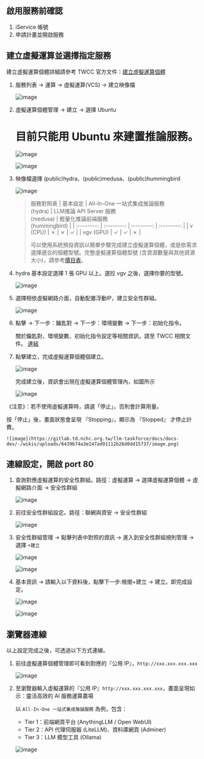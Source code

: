 
## 啟用服務前確認

1. iService 帳號
2. 申請計畫並開啟服務


## 建立虛擬運算並選擇指定服務
建立虛擬運算個體詳細請參考 TWCC 官方文件：[建立虛擬運算個體](https://man.twcc.ai/@twccdocs/doc-vcs-main-zh/https%3A%2F%2Fman.twcc.ai%2F%40twccdocs%2Fguide-vcs-create-zh)

1. 服務列表 -> 運算 -> 虛擬運算(VCS) -> 建立映像檔

    ![image](https://gitlab.td.nchc.org.tw/llm-taskforce/docs/docs-dev/-/wikis/uploads/60f5de183e7e93b3452bd74dbb5d295a/image.png)

2. 虛擬運算個體管理 -> 建立 -> 選擇 Ubuntu

    # 目前只能用 Ubuntu 來建置推論服務。


    ![image](https://gitlab.td.nchc.org.tw/llm-taskforce/docs/docs-dev/-/wikis/uploads/2dc2806ff403b3817e8c438da19d46ab/image.png)

    ![image](https://gitlab.td.nchc.org.tw/llm-taskforce/docs/docs-dev/-/wikis/uploads/bbcd4c44e94c071565c18f8e2b1f5286/image.png)

3. 映像檔選擇 (public)hydra、(public)medusa、(public)hummingbird

    ![image](https://gitlab.td.nchc.org.tw/llm-taskforce/docs/docs-dev/-/wikis/uploads/55a885ae0941b06095ee9abe5b5e89f5/image.png)

    > 服務對照表
    > | 基本設定 | All-In-One 一站式集成推論服務<br />(hydra) | LLM推論 API Server 服務<br />(medusa) | 輕量化推論前端服務<br />(hummingbird) |
    > | :--------: | :--------: | :--------: | :--------: |
    > | v (CPU) | ✗ | ✗ | ✓ |
    > | vgv (GPU) | ✓ | ✓ | ✗ |
    > 
    > 可以使用系統預設資訊以簡單步驟完成建立虛擬運算個體，或是依需求選擇適合的個體型號。完整虛擬運算個體型號 (含資源數量與其他資源大小)，請參考[價目表](https://man.twcc.ai/@twccdocs/SJWlN3YDr?type=view#%E8%99%9B%E6%93%AC%E9%81%8B%E7%AE%97%E6%9C%8D%E5%8B%99-Virtual-Compute-Service-VCS)。 

4. hydra 基本設定選擇 1 張 GPU 以上。選拉 vgv 之後，選擇你要的型號。

    ![image](https://gitlab.td.nchc.org.tw/llm-taskforce/docs/docs-dev/-/wikis/uploads/d04af38b873b1231144c975c724bdf32/image.png)

5. 選擇相依虛擬網路介面，自動配置浮動IP，建立安全性群組。

    ![image](https://gitlab.td.nchc.org.tw/llm-taskforce/docs/docs-dev/-/wikis/uploads/5d92bdbaaa7cf4ec8b378fb8e20de3ce/image.png)

6. 點擊 -> 下一步：鑰匙對 -> 下一步：環境變數 -> 下一步：初始化指令。

    關於鑰匙對、環境變數、初始化指令設定等相關資訊，請至 TWCC 相關文件。
    [連結](https://man.twcc.ai/@twccdocs/doc-vcs-main-zh/https%3A%2F%2Fman.twcc.ai%2F%40twccdocs%2Fguide-vcs-create-zh)


7. 點擊建立，完成虛擬運算個體個建立。

    ![image](https://gitlab.td.nchc.org.tw/llm-taskforce/docs/docs-dev/-/wikis/uploads/f79e88c39792f5ef569d59dc4a35bba1/image.png)

    完成建立後，資訊會出現在虛擬運算個體管理內，如圖所示

    ![image](https://gitlab.td.nchc.org.tw/llm-taskforce/docs/docs-dev/-/wikis/uploads/fcd062a45d70830adf3736951800bd85/image.png)


《注意》：若不使用虛擬運算時，請選「停止」，否則會計算用量。



按「停止」後，畫面狀態會呈現 『Stopping』，顯示為 『Stopped』 才停止計費。



    ![image](https://gitlab.td.nchc.org.tw/llm-taskforce/docs/docs-dev/-/wikis/uploads/6439b74a3e247ad91112b26d0dd15737/image.png)


## 連線設定，開啟 port 80

1. 查詢對應虛擬運算的安全性群組。路徑：虛擬運算 -> 選擇虛擬運算個體 -> 虛擬網路介面 -> 安全性群組

    ![image](https://gitlab.td.nchc.org.tw/llm-taskforce/docs/docs-dev/-/wikis/uploads/e52386d866176c2bb301e9ce8cfbbb31/image.png)

2. 前往安全性群組設定。路徑：聯網與資安 -> 安全性群組

    ![image](https://gitlab.td.nchc.org.tw/llm-taskforce/docs/docs-dev/-/wikis/uploads/340f81fe987d80cec51b12a07c271f66/image.png)

3. 安全性群組管理 -> 點擊列表中對照的資訊 -> 進入到安全性群組規則管理 -> 選擇 `+建立`

    ![image](https://gitlab.td.nchc.org.tw/llm-taskforce/docs/docs-dev/-/wikis/uploads/5a0caab163706a3d640e23780ee6f7e2/image.png)

    ![image](https://gitlab.td.nchc.org.tw/llm-taskforce/docs/docs-dev/-/wikis/uploads/7c8d73ddb0af3d1380386beb00d035d3/image.png)

4. 基本資訊 -> 請輸入以下資料後，點擊下一步:檢閱+建立 -> 建立。即完成設定。

    ![image](https://gitlab.td.nchc.org.tw/llm-taskforce/docs/docs-dev/-/wikis/uploads/4cb27883714a6c641e52c19294df2291/image.png)

    ![image](https://gitlab.td.nchc.org.tw/llm-taskforce/docs/docs-dev/-/wikis/uploads/c891ef61ffa0338b29cd7689817391cc/image.png)

## 瀏覽器連線 

以上設定完成之後，可透過以下方式連線。

1. 前往虛擬運算個體管理即可看到對應的『公用 IP』，`http://xxx.xxx.xxx.xxx`

    ![image](https://gitlab.td.nchc.org.tw/llm-taskforce/docs/docs-dev/-/wikis/uploads/e80276b5909208d1e1fa4db151ec092a/image.png)

2. 至瀏覽器輸入虛擬運算的『公用 IP』`http://xxx.xxx.xxx.xxx`，畫面呈現如示：靈活高效的 AI 服務運算農場

    以 `All-In-One 一站式集成推論服務` 為例，包含：
    - Tier 1：前端網頁平台 (AnythingLLM / Open WebUI) 
    - Tier 2：API 代理伺服器 (LiteLLM)、資料庫網頁 (Adminer) 
    - Tier 3：LLM 模型工具 (Ollama)

    ![image](https://gitlab.td.nchc.org.tw/llm-taskforce/docs/docs-dev/-/wikis/img/Hydra_home.PNG)
